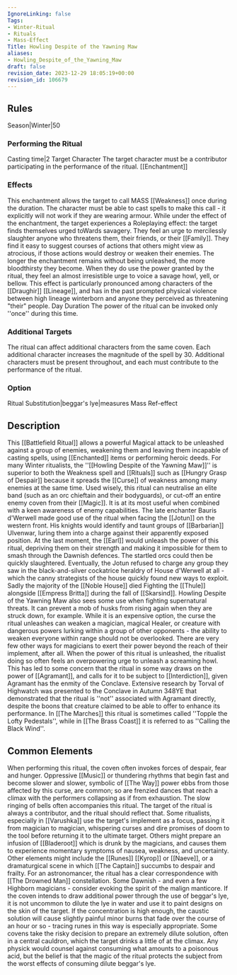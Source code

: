 ```yaml
---
IgnoreLinking: false
Tags:
- Winter-Ritual
- Rituals
- Mass-Effect
Title: Howling Despite of the Yawning Maw
aliases:
- Howling_Despite_of_the_Yawning_Maw
draft: false
revision_date: 2023-12-29 18:05:19+00:00
revision_id: 106679
---
```


## Rules
Season|Winter|50
### Performing the Ritual
Casting time|2 Target Character The target character must be a contributor participating in the performance of the ritual.
[[Enchantment]]
### Effects
This enchantment allows the target to call MASS [[Weakness]] once during the duration. The character must be able to cast spells to make this call - it explicitly will not work if they are wearing armour. 
While under the effect of the enchantment, the target experiences a Roleplaying effect: the target finds themselves urged toWards savagery. They feel an urge to mercilessly slaughter anyone who threatens them, their friends, or their [[Family]]. They find it easy to suggest courses of actions that others might view as atrocious, if those actions would destroy or weaken their enemies. The longer the enchantment remains without being unleashed, the more bloodthirsty they become. When they do use the power granted by the ritual, they feel an almost irresistible urge to voice a savage howl, yell, or bellow. This effect is particularly pronounced among characters of the [[Draughir]] [[Lineage]], and has in the past prompted physical violence between high lineage winterborn and anyone they perceived as threatening "their" people.
Day Duration The power of the ritual can be invoked only ''once'' during this time.
### Additional Targets
The ritual can affect additional characters from the same coven. Each additional character increases the magnitude of the spell by 30. Additional characters must be present throughout, and each must contribute to the performance of the ritual.
### Option
Ritual Substitution|beggar's lye|measures
Mass Ref-effect
## Description
This [[Battlefield Ritual]] allows a powerful Magical attack to be unleashed against a group of enemies, weakening them and leaving them incapable of casting spells, using [[Enchanted]] items or performing heroic deeds. 
For many Winter ritualists, the ''[[Howling Despite of the Yawning Maw]]'' is superior to both the Weakness spell and [[Rituals]] such as [[Hungry Grasp of Despair]] because it spreads the [[Curse]] of weakness among many enemies at the same time. Used wisely, this ritual can neutralise an elite band (such as an orc chieftain and their bodyguards), or cut-off an entire enemy coven from their [[Magic]]. It is at its most useful when combined with a keen awareness of enemy capabilities. 
The late enchanter Bauris d'Werwell made good use of the ritual when facing the [[Jotun]] on the western front. His knights would identify and taunt groups of [[Barbarian]] Ulvenwar, luring them into a charge against their apparently exposed position. At the last moment, the [[Earl]] would unleash the power of this ritual, depriving them on their strength and making it impossible for them to smash through the Dawnish defences. The startled orcs could then be quickly slaughtered. Eventually, the Jotun refused to charge any group they saw in the black-and-silver cockatrice heraldry of House d'Werwell at all - which the canny strategists of the house quickly found new ways to exploit. Sadly the majority of the [[Noble House]] died Fighting the [[Thule]] alongside [[Empress Britta]] during the fall of [[Skarsind]].
Howling Despite of the Yawning Maw also sees some use when fighting supernatural threats. It can prevent a mob of husks from rising again when they are struck down, for example. While it is an expensive option, the curse the ritual unleashes can weaken a magician, magical Healer, or creature with dangerous powers lurking within a group of other opponents - the ability to weaken everyone within range should not be overlooked. There are very few other ways for magicians to exert their power beyond the reach of their implement, after all.
When the power of this ritual is unleashed, the ritualist doing so often feels an overpowering urge to unleash a screaming howl. This has led to some concern that the ritual in some way draws on the power of [[Agramant]], and calls for it to be subject to [[Interdiction]], given Agramant has the enmity of the Conclave. Extensive research by Torval of Highwatch was presented to the Conclave in Autumn 348YE that demonstrated that the ritual is ''not'' associated with Agramant directly, despite the boons that creature claimed to be able to offer to enhance its performance.
In [[The Marches]] this ritual is sometimes called ''Topple the Lofty Pedestals'', while in [[The Brass Coast]] it is referred to as ''Calling the Black Wind''.
## Common Elements
When performing this ritual, the coven often invokes forces of despair, fear and hunger. Oppressive [[Music]] or thundering rhythms that begin fast and become slower and slower, symbolic of [[The Way]] power ebbs from those affected by this curse, are common; so are frenzied dances that reach a climax with the performers collapsing as if from exhaustion. The slow ringing of bells often accompanies this ritual.
The target of the ritual is always a contributor, and the ritual should reflect that. Some ritualists, especially in [[Varushka]] use the target's implement as a focus, passing it from magician to magician, whispering curses and dire promises of doom to the tool before returning it to the ultimate target. Others might prepare an infusion of [[Bladeroot]] which is drunk by the magicians, and causes them to experience momentary symptoms of nausea, weakness, and uncertainty.
Other elements might include the [[Runes]] [[Kyrop]] or [[Naeve]], or a dramaturgical scene in which [[The Captain]] succumbs to despair and frailty. For an astronomancer, the ritual has a clear correspondence with [[The Drowned Man]] constellation. Some Dawnish - and even a few Highborn magicians - consider evoking the spirit of the malign manticore.
If the coven intends to draw additional power through the use of beggar's lye, it is not uncommon to dilute the lye in water and use it to paint designs on the skin of the target. If the concentration is high enough, the caustic solution will cause slightly painful minor burns that fade over the course of an hour or so - tracing runes in this way is especially appropriate. Some covens take the risky decision to prepare an extremely dilute solution, often in a central cauldron, which the target drinks a little of at the climax. Any physick would counsel against consuming what amounts to a poisonous acid, but the belief is that the magic of the ritual protects the subject from the worst effects of consuming dilute beggar's lye.